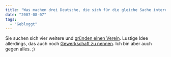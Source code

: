 ```yaml
---
title: "Was machen drei Deutsche, die sich für die gleiche Sache interessieren?"
date: "2007-08-07"
tags:
  - "Gebloggt"
---
```


Sie suchen sich vier weitere und [gründen einen Verein](http://www.blogpiloten.de/2007/08/07/kommt-die-bloggewerkschaft/). Lustige Idee allerdings, das auch noch [Gewerkschaft zu nennen](http://www.karsten-wenzlaff.de/?p=380). Ich bin aber auch gegen alles. ;)
